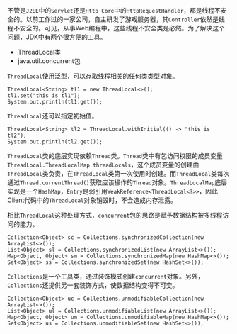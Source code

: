 不管是`J2EE`中的`Servlet`还是`Http Core`中的`HttpRequestHandler`，都是线程不安全的。以前工作过的一家公司，自主研发了游戏服务器，其`Controller`依然是线程不安全的。可见，从事Web编程中，这些线程不安全类是必然。为了解决这个问题，JDK中有两个很方便的工具。

* ThreadLocal类
* java.util.concurrent包

`ThreadLocal`使用泛型，可以存取线程相关的任何类类型对象。

```
ThreadLocal<String> tl1 = new ThreadLocal<>();
tl1.set("this is tl1");
System.out.println(tl1.get());
```

`ThreadLocal`还可以指定初始值。

```
ThreadLocal<String> tl2 = ThreadLocal.withInitial(() -> "this is tl2");
System.out.println(tl2.get());
```

`ThreadLocal`类的底层实现依赖`Thread`类。`Thread`类中有包访问权限的成员变量`ThreadLocal.ThreadLocalMap threadLocals`，这个成员变量的创建由`ThreadLocal`类负责，在`ThreadLocal`类第一次使用时创建。而`ThreadLocal`类每次通过`Thread.currentThread()`获取应该操作的`Thread`对象。`ThreadLocalMap`底层实现是一个`HashMap`，`Entry`是弱引用`WeakReference<ThreadLocal<?>>`，因此Client代码中的`ThreadLocal`对象销毁时，不会造成内存泄露。

相比`ThreadLocal`这种处理方式，`concurrent`包的思路是赋予数据结构被多线程访问的能力。

```
Collection<Object> sc = Collections.synchronizedCollection(new ArrayList<>());
List<Object> sl = Collections.synchronizedList(new ArrayList<>());
Map<Object, Object> sm = Collections.synchronizedMap(new HashMap<>());
Set<Object> ss = Collections.synchronizedSet(new HashSet<>());
```

`Collections`是一个工具类，通过装饰模式创建`concurrent`对象。另外，`Collections`还提供另一套装饰方式，使数据结构变得不可变。

```
Collection<Object> uc = Collections.unmodifiableCollection(new ArrayList<>());
List<Object> ul = Collections.unmodifiableList(new ArrayList<>());
Map<Object, Object> um = Collections.unmodifiableMap(new HashMap<>());
Set<Object> us = Collections.unmodifiableSet(new HashSet<>());
```
